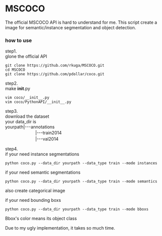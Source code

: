 # MSCOCO
The official MSCOCO API is hard to understand for me.
This script create a image for semantic/instance segmentation and object detection.

### how to use
step1.<br>
glone the official API

```
git clone https://github.com/rkuga/MSCOCO.git
cd MSCOCO
git clone https://github.com/pdollar/coco.git
```

step2.<br>
make __init__.py
```
vim coco/__init__.py
vim coco/PythonAPI/__init__.py
```

step3.<br>
download the dataset<br>
your data_dir is<br>
yourpath|---annotations<br>
　　　　　　　|---train2014<br>
　　　　　　　|---val2014<br>
   
step4.<br>
if your need instance segmentations
```
python coco.py --data_dir yourpath --data_type train --mode instances
```


if your need semantic segmentations
```
python coco.py --data_dir yourpath --data_type train --mode semantics
```
also create categorical image


if your need bounding boxs
```
python coco.py --data_dir yourpath --data_type train --mode bboxs
```
Bbox's color means its object class



Due to my ugly implementation, it takes so much time.

